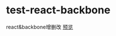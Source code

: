 # test-react-backbone
react&amp;backbone增删改
<a href="http://kaiyu5609.github.io/test-react-backbone/">预览</a>
